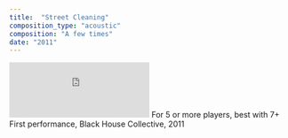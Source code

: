 ```yaml
---
title:  "Street Cleaning"
composition_type: "acoustic"
composition: "A few times"
date: "2011"
---   
```


<iframe width="50%" height="100" scrolling="no" frameborder="no" src="https://w.soundcloud.com/player/?url=https%3A//api.soundcloud.com/tracks/54519320&amp;auto_play=false&amp;hide_related=false&amp;show_comments=true&amp;show_user=true&amp;show_reposts=false&amp;visual=true"></iframe>
For 5 or more players, best with 7+  
First performance, Black House Collective, 2011  